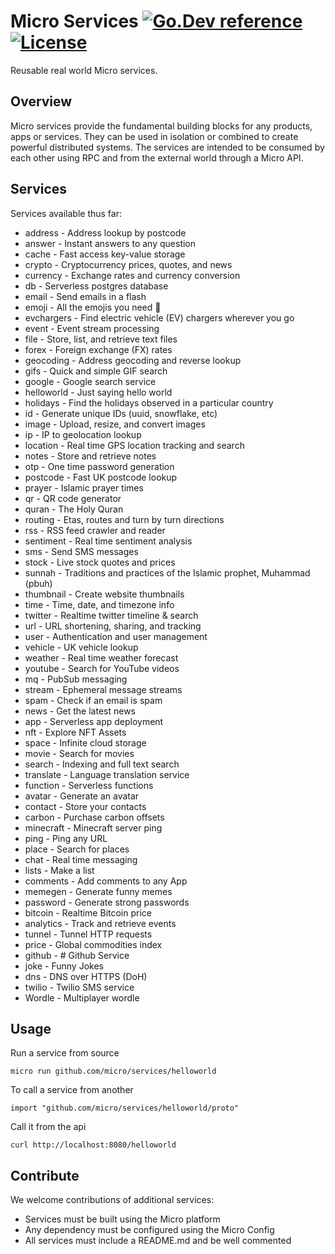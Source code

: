 # Micro Services [![Go.Dev reference](https://img.shields.io/badge/go.dev-reference-007d9c?logo=go&logoColor=white&style=flat-square)](https://pkg.go.dev/github.com/micro/services?tab=doc) [![License](https://img.shields.io/:license-apache-blue.svg)](https://opensource.org/licenses/Apache-2.0)

Reusable real world Micro services.

## Overview

Micro services provide the fundamental building blocks for any products, apps or services. They can be used in isolation 
or combined to create powerful distributed systems. The services are intended to be consumed by each other using RPC 
and from the external world through a Micro API.

## Services

Services available thus far:

- address - Address lookup by postcode
- answer - Instant answers to any question
- cache - Fast access key-value storage
- crypto - Cryptocurrency prices, quotes, and news
- currency - Exchange rates and currency conversion
- db - Serverless postgres database
- email - Send emails in a flash
- emoji - All the emojis you need 🎉
- evchargers - Find electric vehicle (EV) chargers wherever you go 
- event - Event stream processing
- file - Store, list, and retrieve text files
- forex - Foreign exchange (FX) rates
- geocoding - Address geocoding and reverse lookup
- gifs - Quick and simple GIF search
- google - Google search service
- helloworld - Just saying hello world
- holidays - Find the holidays observed in a particular country
- id - Generate unique IDs (uuid, snowflake, etc)
- image - Upload, resize, and convert images
- ip - IP to geolocation lookup
- location - Real time GPS location tracking and search
- notes - Store and retrieve notes
- otp - One time password generation
- postcode - Fast UK postcode lookup
- prayer - Islamic prayer times
- qr - QR code generator
- quran - The Holy Quran
- routing - Etas, routes and turn by turn directions
- rss - RSS feed crawler and reader
- sentiment - Real time sentiment analysis
- sms - Send SMS messages
- stock - Live stock quotes and prices
- sunnah - Traditions and practices of the Islamic prophet, Muhammad (pbuh)
- thumbnail - Create website thumbnails
- time - Time, date, and timezone info
- twitter - Realtime twitter timeline & search
- url - URL shortening, sharing, and tracking
- user - Authentication and user management
- vehicle - UK vehicle lookup
- weather - Real time weather forecast
- youtube - Search for YouTube videos
- mq - PubSub messaging
- stream - Ephemeral message streams
- spam - Check if an email is spam
- news - Get the latest news
- app - Serverless app deployment
- nft - Explore NFT Assets
- space - Infinite cloud storage
- movie - Search for movies
- search - Indexing and full text search
- translate - Language translation service
- function - Serverless functions
- avatar - Generate an avatar
- contact - Store your contacts
- carbon - Purchase carbon offsets
- minecraft - Minecraft server ping
- ping - Ping any URL
- place - Search for places
- chat - Real time messaging
- lists - Make a list
- comments - Add comments to any App
- memegen - Generate funny memes
- password - Generate strong passwords
- bitcoin - Realtime Bitcoin price
- analytics - Track and retrieve events
- tunnel - Tunnel HTTP requests
- price - Global commodities index
- github - # Github Service
- joke - Funny Jokes
- dns - DNS over HTTPS (DoH)
- twilio - Twilio SMS service
- Wordle - Multiplayer wordle

## Usage

Run a service from source

```
micro run github.com/micro/services/helloworld
```

To call a service from another

```
import "github.com/micro/services/helloworld/proto"
```

Call it from the api

```
curl http://localhost:8080/helloworld
```

## Contribute

We welcome contributions of additional services:

- Services must be built using the Micro platform
- Any dependency must be configured using the Micro Config
- All services must include a README.md and be well commented
